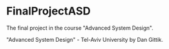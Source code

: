# FinalProjectASD
The final project in the course "Advanced System Design".

"Advanced System Design" - Tel-Aviv University by Dan Gittik.
